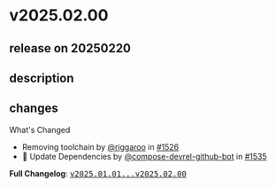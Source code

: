 # v2025.02.00

## release on 20250220

## description

## changes

What's Changed

* Removing toolchain by <a class="user-mention notranslate" data-hovercard-type="user" data-hovercard-url="/users/riggaroo/hovercard" data-octo-click="hovercard-link-click" data-octo-dimensions="link_type:self" href="https://github.com/riggaroo">@riggaroo</a> in <a class="issue-link js-issue-link" data-error-text="Failed to load title" data-id="2775899222" data-permission-text="Title is private" data-url="https://github.com/android/compose-samples/issues/1526" data-hovercard-type="pull_request" data-hovercard-url="/android/compose-samples/pull/1526/hovercard" href="https://github.com/android/compose-samples/pull/1526">#1526</a>
* 🤖 Update Dependencies by <a class="user-mention notranslate" data-hovercard-type="user" data-hovercard-url="/users/compose-devrel-github-bot/hovercard" data-octo-click="hovercard-link-click" data-octo-dimensions="link_type:self" href="https://github.com/compose-devrel-github-bot">@compose-devrel-github-bot</a> in <a class="issue-link js-issue-link" data-error-text="Failed to load title" data-id="2864981753" data-permission-text="Title is private" data-url="https://github.com/android/compose-samples/issues/1535" data-hovercard-type="pull_request" data-hovercard-url="/android/compose-samples/pull/1535/hovercard" href="https://github.com/android/compose-samples/pull/1535">#1535</a>

<strong>Full Changelog</strong>: <a class="commit-link" href="https://github.com/android/compose-samples/compare/v2025.01.01...v2025.02.00"><tt>v2025.01.01...v2025.02.00</tt></a>

